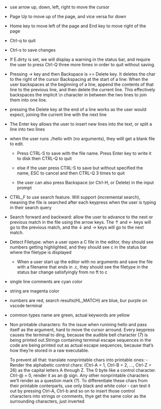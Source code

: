 - use arrow up, down, left, right to move the cursor
- Page Up to move up of the page, and vice versa for down
- Home key to move left of the page and End key to move right of the page
- Ctrl-q to quit 
- Ctrl-s to save changes
- If E.dirty is set, we will display a warning in the status bar, and require the user to press Ctrl-Q three more times in order to quit without saving.
- Pressing -> key and then Backspace is == Delete key. It deletes the char to the right of the cursor
Backspacing at the start of a line: When the user backspaces at the beginning of a line, append the contents of that line to the previous line, and then delete the current line. This effectively backspaces the implicit \n character in between the two lines to join them into one line.
- pressing the Delete key at the end of a line works as the user would expect, joining the current line with the next line
- The Enter key allows the user to insert new lines into the text, or split a line into two lines
- when the user runs ./hello with (no arguments), they willl get a blank file to edit. 
        
	- Press CTRL-S to save with the file name. Press Enter key to write it to disk then CTRL-Q to quit
        
	- else if the user press CTRL-S to save but without specified the name, ESC to cancel and then CTRL-Q 3 times to quit
        
	- the user can also press Backspace (or Ctrl-H, or Delete) in the input prompt 

- CTRL_F to use search feature. Will support (incremental search), meaning the file is searched after each keypress when the user is typing in their search query
- Search forward and backward: allow the user to advance to the next or previous match in the file using the arrow keys. The ↑ and ← keys will go to the previous match, and the ↓ and → keys will go to the next match.
- Detect Filetype: when a user open a C file in the editor, they should see numbers getting highlighted, and they should see c in the status bar where the filetype is displayed
        
	- When a user start up the editor with no arguments and save the file with a filename that ends in .c, they should see the filetype in the status bar change satisfyingly from no ft to c

- single line comments are cyan color
- string are magenta color
- numbers are red, search results(HL_MATCH) are blue, bur purple on vscode terminal
- common types name are green, actual keywords are yellow

- Non printable characters: fix the issue when runining hello and pass itself as the argument, hard to move the cursor arround. Every keypress causes the terminal to ding, because the audible bell character (7) is being printed out.Strings containing terminal escape sequences in the code are being printed out as actual escape sequences, because that’s how they’re stored in a raw executable.
        
	To prevent all that: translate nonprintable chars into printable ones:
        - Render the alphabetic control chars: (Ctrl-A = 1, Ctrl-B = 2, …, Ctrl-Z = 26) as the capital letters A through Z. The 0 byte like a control character. Ctrl-@ = 0, render it as an @ sign. Any other nonprintable characters we’ll render as a question mark (?). To differentiate these chars from their printable conterparts, use only black and white color
        - can test it out by pressing Ctrl-A, Ctrl-b and so on to insert those control characters into strings or comments, thye get the same color as the surrounding characters, just inverted

